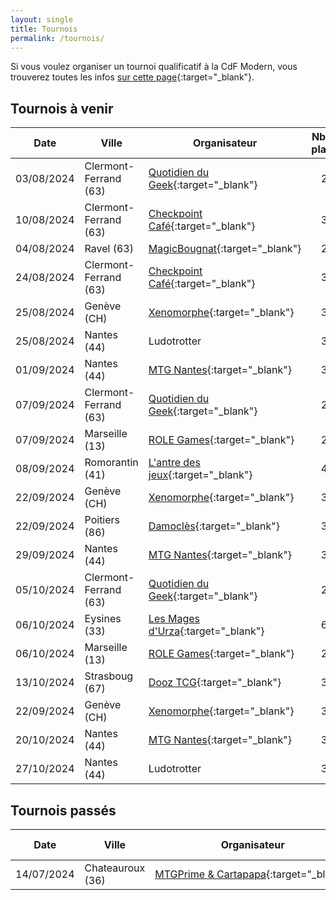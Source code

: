 ```yaml
---
layout: single
title: Tournois
permalink: /tournois/
---
```


Si vous voulez organiser un tournoi qualificatif à la CdF Modern, vous trouverez toutes les infos [sur cette page](/organiser-un-qualifier/){:target="_blank"}.

## Tournois à venir

| Date | Ville | Organisateur | Nb. de places | Inscription |
| - | - | - | :-: | - |
| 03/08/2024 | Clermont-Ferrand (63) | [Quotidien du Geek](https://lequotidiendugeek.fr/){:target="_blank"} | 28 | [Site web](https://lequotidiendugeek.fr/accueil/2468--rcq-season-2-modern-samedi-03-aout-10h30.html){:target="_blank"} |
| 10/08/2024 | Clermont-Ferrand (63) | [Checkpoint Café](https://www.facebook.com/lecheckpointcafe){:target="_blank"} | 32 | [Facebook](https://www.facebook.com/lecheckpointcafe){:target="_blank"} |
| 04/08/2024 | Ravel (63) | [MagicBougnat](https://www.facebook.com/MagicBougnat/){:target="_blank"} | 24 | [Facebook](https://www.facebook.com/events/s/ravelois-modern/521935857029033/){:target="_blank"} |
| 24/08/2024 | Clermont-Ferrand (63) | [Checkpoint Café](https://www.facebook.com/lecheckpointcafe){:target="_blank"} | 32 | [Facebook](https://www.facebook.com/lecheckpointcafe){:target="_blank"} |
| 25/08/2024 | Genève (CH) | [Xenomorphe](https://xenomorphe.ch/){:target="_blank"} |  32 | [Formulaire](https://forms.gle/jc3JgXrNYpuY4qe97){:target="_blank"} |
| 25/08/2024 | Nantes (44) | Ludotrotter |  32 | [Facebook](https://www.facebook.com/profile.php?id=61555953068757){:target="_blank"} |
| 01/09/2024 | Nantes (44) | [MTG Nantes](https://discord.gg/UrcA6QRy2d){:target="_blank"} |  32 | [HelloAsso](https://www.helloasso.com/associations/mtg-nantes/evenements/think-twice-11-rcq-modern){:target="_blank"} |
| 07/09/2024 | Clermont-Ferrand (63) | [Quotidien du Geek](https://lequotidiendugeek.fr/){:target="_blank"} | 28 | [Site web](https://lequotidiendugeek.fr/accueil/2469-rcq-season-2-modern-samedi-07-septembre-10h30.html){:target="_blank"} |
| 07/09/2024 | Marseille (13) | [ROLE Games](https://www.facebook.com/rolegamesmarseille){:target="_blank"} | 24 | [Facebook](https://www.facebook.com/events/s/modern-de-septembre/780438483977284/){:target="_blank"} |
| 08/09/2024 | Romorantin (41) | [L'antre des jeux](https://lantredesjeux.fr/){:target="_blank"} | 48 | [Site web](https://l-antre-des-jeux.s2.yapla.com/fr/event-62255){:target="_blank"} |
| 22/09/2024 | Genève (CH) | [Xenomorphe](https://xenomorphe.ch/){:target="_blank"} |  32 | [Formulaire](https://forms.gle/qFAtFWoA9rPj3C8e8){:target="_blank"} |
| 22/09/2024 | Poitiers (86) | [Damoclès](https://discord.gg/samEF8G9yR){:target="_blank"} | 32 | À venir 👀 |
| 29/09/2024 | Nantes (44) | [MTG Nantes](https://discord.gg/UrcA6QRy2d){:target="_blank"} |  32 | [HelloAsso](https://www.helloasso.com/associations/mtg-nantes/evenements/think-twice-12-rcq-modern){:target="_blank"} |
| 05/10/2024 | Clermont-Ferrand (63) | [Quotidien du Geek](https://lequotidiendugeek.fr/){:target="_blank"} | 28 | [Site web](https://lequotidiendugeek.fr/accueil/2470-rcq-season-2-modern-samedi-05-octobre-10h30.html){:target="_blank"} |
| 06/10/2024 | Eysines (33) | [Les Mages d'Urza](https://discord.gg/GHjVY44f98){:target="_blank"} |  64 | À venir 👀 |
| 06/10/2024 | Marseille (13) | [ROLE Games](https://www.facebook.com/rolegamesmarseille){:target="_blank"} | 24 | [Facebook](https://www.facebook.com/events/s/wpn-qualifier-modern/1030309641996261/){:target="_blank"} |
| 13/10/2024 | Strasboug (67) | [Dooz TCG](https://www.facebook.com/DoozTCG/){:target="_blank"} | 32 | [Mail](mailto:contact.dooztcg@gmail.com) |
| 22/09/2024 | Genève (CH) | [Xenomorphe](https://xenomorphe.ch/){:target="_blank"} |  32 | [Formulaire](https://forms.gle/4itjmKsnjKTXaxUC8){:target="_blank"} |
| 20/10/2024 | Nantes (44) | [MTG Nantes](https://discord.gg/UrcA6QRy2d){:target="_blank"} |  32 | [HelloAsso](https://www.helloasso.com/associations/mtg-nantes/evenements/think-twice-13-rcq-modern){:target="_blank"} |
| 27/10/2024 | Nantes (44) | Ludotrotter |  32 | À venir 👀 |

## Tournois passés

| Date | Ville | Organisateur | Nb. de joueurs | Top 8 |
| - | - | - | :-: | - |
| 14/07/2024 | Chateauroux (36) | [MTGPrime&nbsp;&&nbsp;Cartapapa](https://discord.gg/eExwuHvzRr){:target="_blank"} |  80 | [MTGTop8](https://www.mtgtop8.com/event?e=57423&f=MO){:target="_blank"} |
